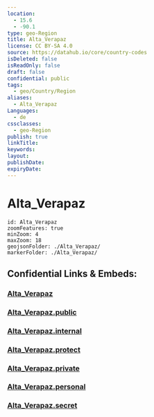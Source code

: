 ```yaml
---
location:
  - 15.6
  - -90.1
type: geo-Region
title: Alta_Verapaz
license: CC BY-SA 4.0
source: https://datahub.io/core/country-codes
isDeleted: false
isReadOnly: false
draft: false
confidential: public
tags:
  - geo/Country/Region
aliases:
  - Alta_Verapaz
Languages:
  - de
cssclasses:
  - geo-Region
publish: true
linkTitle:
keywords:
layout:
publishDate:
expiryDate:
---
```


# Alta_Verapaz

```leaflet
id: Alta_Verapaz
zoomFeatures: true 
minZoom: 4 
maxZoom: 18
geojsonFolder: ./Alta_Verapaz/
markerFolder: ./Alta_Verapaz/
```


## Confidential Links & Embeds: 

### [Alta_Verapaz](/_Standards/Earth/Continent/America~Central/Guatemala/Departments~Guatemala/Alta_Verapaz.md) 

### [Alta_Verapaz.public](/_public/Earth/Continent/America~Central/Guatemala/Departments~Guatemala/Alta_Verapaz.public.md) 

### [Alta_Verapaz.internal](/_internal/Earth/Continent/America~Central/Guatemala/Departments~Guatemala/Alta_Verapaz.internal.md) 

### [Alta_Verapaz.protect](/_protect/Earth/Continent/America~Central/Guatemala/Departments~Guatemala/Alta_Verapaz.protect.md) 

### [Alta_Verapaz.private](/_private/Earth/Continent/America~Central/Guatemala/Departments~Guatemala/Alta_Verapaz.private.md) 

### [Alta_Verapaz.personal](/_personal/Earth/Continent/America~Central/Guatemala/Departments~Guatemala/Alta_Verapaz.personal.md) 

### [Alta_Verapaz.secret](/_secret/Earth/Continent/America~Central/Guatemala/Departments~Guatemala/Alta_Verapaz.secret.md)

